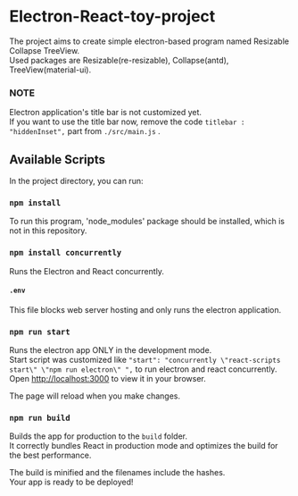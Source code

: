 # Electron-React-toy-project

The project aims to create simple electron-based program named Resizable Collapse TreeView. \
Used packages are Resizable(re-resizable), Collapse(antd), TreeView(material-ui).

### NOTE

Electron application's title bar is not customized yet. \
If you want to use the title bar now, remove the code `titlebar : "hiddenInset",` part from `./src/main.js` .

## Available Scripts

In the project directory, you can run:

### `npm install`

To run this program, 'node_modules' package should be installed, which is not in this repository.

### `npm install concurrently`

Runs the Electron and React concurrently.

#### `.env`
This file blocks web server hosting and only runs the electron application.

### `npm run start`

Runs the electron app ONLY in the development mode.\
Start script was customized like `"start": "concurrently \"react-scripts start\" \"npm run electron\" ",` to run electron and react concurrently.\
Open [http://localhost:3000](http://localhost:3000) to view it in your browser.

The page will reload when you make changes.


### `npm run build`

Builds the app for production to the `build` folder.\
It correctly bundles React in production mode and optimizes the build for the best performance.

The build is minified and the filenames include the hashes.\
Your app is ready to be deployed!

